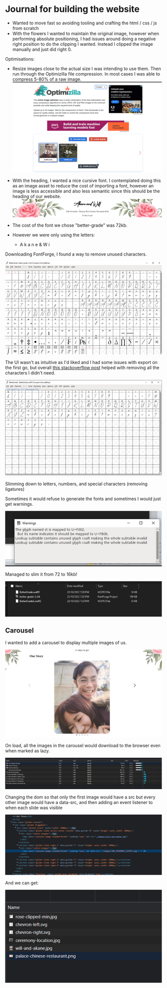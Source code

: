 # Journal for building the website

- Wanted to move fast so avoiding tooling and crafting the html / css / js from scratch
- With the flowers I wanted to maintain the original image, however when performing absolute positioning, I had issues around doing a negative right position to do the clipping I wanted. Instead I clipped the image manually and just did right 0.

Optimisations:

- Resize images close to the actual size I was intending to use them. Then run through the Optimizilla file compression. In most cases I was able to compress 5-80% of a raw image.
  ![](2022-10-22-18-44-27.png)

- With the heading, I wanted a nice cursive font. I contemplated doing this as an image asset to reduce the cost of importing a font, however an image is less accessible and also less semantic since this should be the heading of our website.
  ![](2022-10-22-18-45-39.png)
- The cost of the font we chose "better-grade" was 72kb.
- However we were only using the letters:
  - A k a n e & W i

Downloading FontForge, I found a way to remove unused characters.

![](2022-10-22-19-20-55.png)

The UI wasn't as intuitive as I'd liked and I had some issues with export on the first go, but overall [this stackoverflow post](https://stackoverflow.com/questions/12976424/how-to-remove-characters-from-a-font-file/30264854#30264854) helped with removing all the characters I didn't need.

![](2022-10-22-19-28-31.png)

Slimming down to letters, numbers, and special characters (removing ligatures)

Sometimes it would refuse to generate the fonts and sometimes I would just get warnings.

![](2022-10-22-19-33-48.png)

Managed to slim it from 72 to 16kb!

![](2022-10-22-19-34-04.png)

## Carousel

I wanted to add a carousel to display multiple images of us.

![](2022-10-23-16-59-35.png)

On load, all the images in the carousel would download to the browser even when marked as lazy.

![](2022-10-23-16-59-40.png)

Changing the dom so that only the first image would have a src but every other image would have a data-src, and then adding an event listener to when each slide was visible

![](2022-10-23-18-30-28.png)

And we can get:

![](2022-10-23-18-31-27.png)

